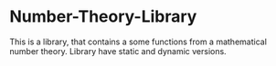 # Number-Theory-Library
This is a library, that contains a some functions from a mathematical number theory. Library have static and dynamic versions.
